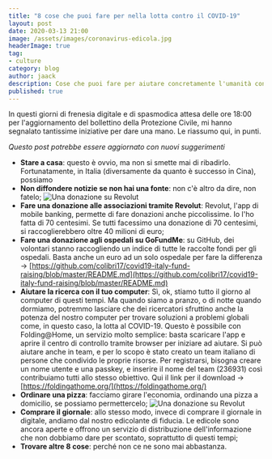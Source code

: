 ```yaml
---
title: "8 cose che puoi fare per nella lotta contro il COVID-19"
layout: post
date: 2020-03-13 21:00
image: /assets/images/coronavirus-edicola.jpg
headerImage: true
tag:
- culture
category: blog
author: jaack
description: Cose che puoi fare per aiutare concretamente l'umanità contro l'epidemia globale COVID-19 causata dal nuovo Coronavirus SARS-CoV-2
published: true
---
```


In questi giorni di frenesia digitale e di spasmodica attesa delle ore 18:00 per l'aggiornamento
del bollettino della Protezione Civile, mi hanno segnalato tantissime iniziative per
dare una mano. Le riassumo qui, in punti.

*Questo post potrebbe essere aggiornato con nuovi suggerimenti*

- **Stare a casa**: questo è ovvio, ma non si smette mai di ribadirlo. Fortunatamente, in Italia
(diversamente da quanto è successo in Cina), possiamo
- **Non diffondere notizie se non hai una fonte**: non c'è altro da dire, non fatelo;
<img class="image" src="{{base}}/assets/images/coronavirus-donazione-revolut.png"
alt="Una donazione su Revolut" />
- **Fare una donazione alle associazioni tramite Revolut**: Revolut, l'app di mobile banking,
 permette di fare donazioni anche piccolissime. Io l'ho fatta di 70 centesimi. Se tutti facessimo una
 donazione di 70 centesimi, si raccoglierebbero oltre 40 milioni di euro;
- **Fare una donazione agli ospedali su GoFundMe**: su GitHub, dei volontari stanno raccogliendo un indice di tutte le raccolte fondi per gli ospedali. Basta anche un euro ad un solo ospedale per fare la differenza -> [https://github.com/colibri17/covid19-italy-fund-raising/blob/master/README.md](https://github.com/colibri17/covid19-italy-fund-raising/blob/master/README.md)
- **Aiutare la ricerca con il tuo computer**: Sì, ok, stiamo tutto il giorno al computer di questi tempi. Ma quando siamo a pranzo, o di notte quando dormiamo, potremmo lasciare che dei ricercatori sfruttino anche la potenza del nostro computer per trovare soluzioni a problemi globali come, in questo caso, la lotta al COVID-19. Questo è possibile con Folding@Home, un servizio molto semplice: basta scaricare l'app e aprire il centro di controllo tramite browser per iniziare ad aiutare. Si può aiutare anche in team, e per lo scopo è stato creato un team italiano di persone che condivido le proprie risorse. Per registrarsi, bisogna creare un nome utente e una passkey, e inserire il nome del team (236931) così contribuiamo tutti allo stesso obiettivo. Qui il link per il download -> [https://foldingathome.org/](https://foldingathome.org/)
- **Ordinare una pizza**: facciamo girare l'economia, ordinando una pizza a domicilio, se possiamo permettercelo;
<img class="image" src="{{base}}/assets/images/coronavirus-donazione-revolut.png"
alt="Una donazione su Revolut" />
- **Comprare il giornale**: allo stesso modo, invece di comprare il giornale in digitale, andiamo dal nostro edicolante di fiducia. Le edicole sono ancora aperte e offrono un servizio di distribuzione dell'informazione che non dobbiamo dare per scontato, soprattutto di questi tempi;
- **Trovare altre 8 cose**: perché non ce ne sono mai abbastanza.
